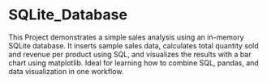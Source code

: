 # SQLite_Database
This Project demonstrates a simple sales analysis using an in-memory SQLite database. It inserts sample sales data, calculates total quantity sold and revenue per product using SQL, and visualizes the results with a bar chart using matplotlib. Ideal for learning how to combine SQL, pandas, and data visualization in one workflow.
